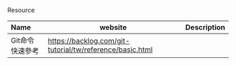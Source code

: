 Resource

| Name            | website                                                  | Description |
| :-------------- | -------------------------------------------------------- | ----------- |
| Git命令快速參考 | https://backlog.com/git-tutorial/tw/reference/basic.html |             |